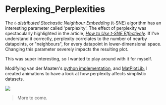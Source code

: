 # Perplexing_Perplexities

The _[t-distributed Stochastic Neighbour Embedding](https://lvdmaaten.github.io/tsne/)_ (t-SNE) algorithm has an interesting parameter called 'perplexity'. The effect of perplexity was spectacularly highlighted in the article, _[How to Use t-SNE Effectively](https://distill.pub/2016/misread-tsne/)_. If I've understand it correctly, perplexity correlates to the number of nearby datapoints, or "neighbours", for every datapoint in lower-dimensional space. Changing this parameter severely impacts the resulting plot.

This was super interesting, so I wanted to play around with it for myself.

Modifying van der Maaten's [python implementation](https://lvdmaaten.github.io/tsne/code/tsne_python.zip), and [MatPlotLib](https://matplotlib.org/), I created animations to have a look at how perplexity affects simplistic datasets.

![](tSNE_animation.gif)

> More to come.